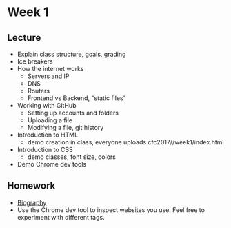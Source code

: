 # Week 1

## Lecture

- Explain class structure, goals, grading
- Ice breakers
- How the internet works
  - Servers and IP
  - DNS
  - Routers
  - Frontend vs Backend, "static files"
- Working with GitHub
  - Setting up accounts and folders
  - Uploading a file
  - Modifying a file, git history
- Introduction to HTML
  - demo creation in class, everyone uploads cfc2017/<name>/week1/index.html
- Introduction to CSS
  - demo classes, font size, colors
- Demo Chrome dev tools

## Homework

- [Biography](/prompt/biography)
- Use the Chrome dev tool to inspect websites you use. Feel free to experiment with different tags.
